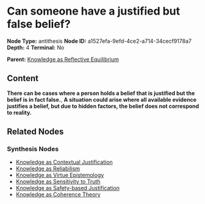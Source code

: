 # Can someone have a justified but false belief?

**Node Type:** antithesis
**Node ID:** a1527efa-9efd-4ce2-a714-34cecf9178a7
**Depth:** 4
**Terminal:** No

**Parent:** [Knowledge as Reflective Equilibrium](knowledge-as-reflective-equilibrium-synthesis-6793ac1d-258f-4e0e-af37-4a208a9c586e.md)

## Content

**There can be cases where a person holds a belief that is justified but the belief is in fact false.**, **A situation could arise where all available evidence justifies a belief, but due to hidden factors, the belief does not correspond to reality.**

## Related Nodes

### Synthesis Nodes

- [Knowledge as Contextual Justification](knowledge-as-contextual-justification-synthesis-3245ae0e-d108-47df-aaef-3ea49f2ea54d.md)
- [Knowledge as Reliabilism](knowledge-as-reliabilism-synthesis-8d29812f-b7e7-4302-b7d1-b91fadf18db5.md)
- [Knowledge as Virtue Epistemology](knowledge-as-virtue-epistemology-synthesis-4ccd2f12-7b7a-4a10-b527-660db0b5095a.md)
- [Knowledge as Sensitivity to Truth](knowledge-as-sensitivity-to-truth-synthesis-7350281f-d3e6-4fe0-8490-0466d8601352.md)
- [Knowledge as Safety-based Justification](knowledge-as-safety-based-justification-synthesis-c7e91720-b28b-4a00-8d58-8cc20c0bc2f0.md)
- [Knowledge as Coherence Theory](knowledge-as-coherence-theory-synthesis-d3376de3-3f8e-482e-8dfa-98235427b0de.md)
